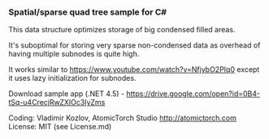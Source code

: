 <h3>Spatial/sparse quad tree sample for C#</h3>
 
This data structure optimizes storage of big condensed filled areas.

It's suboptimal for storing very sparse non-condensed data as overhead of having multiple subnodes is quite high.

It works similar to https://www.youtube.com/watch?v=NfjybO2PIq0 except it uses lazy initialization for subnodes.

Download sample app (.NET 4.5) - https://drive.google.com/open?id=0B4-tSq-u4CrecjRwZXlOc3IyZms

Coding: Vladimir Kozlov, AtomicTorch Studio http://atomictorch.com
License: MIT (see License.md)
